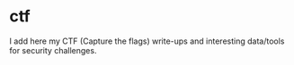 # ctf

I add here my CTF (Capture the flags) write-ups and interesting data/tools for security challenges.
